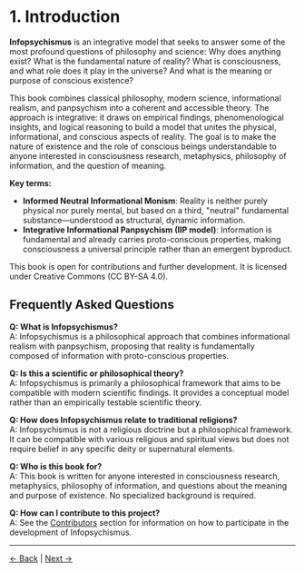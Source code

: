 # 1. Introduction

**Infopsychismus** is an integrative model that seeks to answer some of the most profound questions of philosophy and science: Why does anything exist? What is the fundamental nature of reality? What is consciousness, and what role does it play in the universe? And what is the meaning or purpose of conscious existence?

This book combines classical philosophy, modern science, informational realism, and panpsychism into a coherent and accessible theory. The approach is integrative: it draws on empirical findings, phenomenological insights, and logical reasoning to build a model that unites the physical, informational, and conscious aspects of reality. The goal is to make the nature of existence and the role of conscious beings understandable to anyone interested in consciousness research, metaphysics, philosophy of information, and the question of meaning.

**Key terms:**

- **Informed Neutral Informational Monism**: Reality is neither purely physical nor purely mental, but based on a third, "neutral" fundamental substance—understood as structural, dynamic information.
- **Integrative Informational Panpsychism (IIP model)**: Information is fundamental and already carries proto-conscious properties, making consciousness a universal principle rather than an emergent byproduct.

This book is open for contributions and further development. It is licensed under Creative Commons (CC BY-SA 4.0).

## Frequently Asked Questions

**Q: What is Infopsychismus?**  
A: Infopsychismus is a philosophical approach that combines informational realism with panpsychism, proposing that reality is fundamentally composed of information with proto-conscious properties.

**Q: Is this a scientific or philosophical theory?**  
A: Infopsychismus is primarily a philosophical framework that aims to be compatible with modern scientific findings. It provides a conceptual model rather than an empirically testable scientific theory.

**Q: How does Infopsychismus relate to traditional religions?**  
A: Infopsychismus is not a religious doctrine but a philosophical framework. It can be compatible with various religious and spiritual views but does not require belief in any specific deity or supernatural elements.

**Q: Who is this book for?**  
A: This book is written for anyone interested in consciousness research, metaphysics, philosophy of information, and questions about the meaning and purpose of existence. No specialized background is required.

**Q: How can I contribute to this project?**  
A: See the [Contributors](21_Contributors.md) section for information on how to participate in the development of Infopsychismus.

---
<div class="navigation-links">
<a href="../00_Table_of_Contents/" class="nav-link prev-link">← Back</a> | <a href="../02_The_Question_of_Existence/" class="nav-link next-link">Next →</a>
</div>
